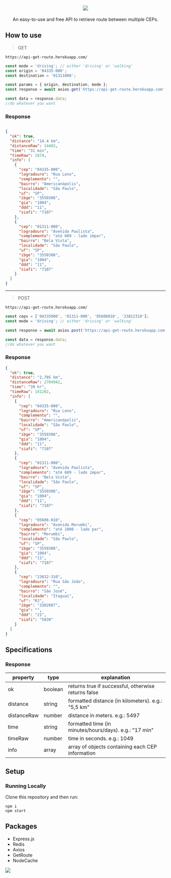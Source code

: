 <h1 align="center"><img src="https://user-images.githubusercontent.com/76014502/213812867-d5169761-aaa0-4105-8fe9-a171ba5bf4c3.png"/></h1>

<div align="center">An easy-to-use and free API to retrieve route between multiple CEPs.</div>

## How to use

> GET

    https://api-get-route.herokuapp.com/

````javascript
const mode = 'driving'; // either 'driving' or 'walking'
const origin = '04335-000';
const destination = '01311000';

const params = { origin, destination, mode };
const response = await axios.get('https://api-get-route.herokuapp.com', { params });

const data = response.data;
//do whatever you want

````
### Response 
````json

{
  "ok": true,
  "distance": "14.4 km",
  "distanceRaw": 14402,
  "time": "31 min",
  "timeRaw": 1874,
  "info": [
    {
      "cep": "04335-000",
      "logradouro": "Rua Leno",
      "complemento": "",
      "bairro": "Americanópolis",
      "localidade": "São Paulo",
      "uf": "SP",
      "ibge": "3550308",
      "gia": "1004",
      "ddd": "11",
      "siafi": "7107"
    },
    {
      "cep": "01311-000",
      "logradouro": "Avenida Paulista",
      "complemento": "até 609 - lado ímpar",
      "bairro": "Bela Vista",
      "localidade": "São Paulo",
      "uf": "SP",
      "ibge": "3550308",
      "gia": "1004",
      "ddd": "11",
      "siafi": "7107"
    }
  ]
}


````
<hr/>

> POST

    https://api-get-route.herokuapp.com/

````javascript
const ceps = ['04335000', '01311-000', '05606010', '23812310'];
const mode = 'driving'; // either 'driving' or 'walking'

const response = await axios.post('https://api-get-route.herokuapp.com', { ceps, mode });

const data = response.data;
//do whatever you want

````
### Response 
````json
{
  "ok": true,
  "distance": "2,705 km",
  "distanceRaw": 2704942,
  "time": "39 hr",
  "timeRaw": 141202,
  "info": [
    {
      "cep": "04335-000",
      "logradouro": "Rua Leno",
      "complemento": "",
      "bairro": "Americanópolis",
      "localidade": "São Paulo",
      "uf": "SP",
      "ibge": "3550308",
      "gia": "1004",
      "ddd": "11",
      "siafi": "7107"
    },
    {
      "cep": "01311-000",
      "logradouro": "Avenida Paulista",
      "complemento": "até 609 - lado ímpar",
      "bairro": "Bela Vista",
      "localidade": "São Paulo",
      "uf": "SP",
      "ibge": "3550308",
      "gia": "1004",
      "ddd": "11",
      "siafi": "7107"
    },
    {
      "cep": "05606-010",
      "logradouro": "Avenida Morumbi",
      "complemento": "até 1000 - lado par",
      "bairro": "Morumbi",
      "localidade": "São Paulo",
      "uf": "SP",
      "ibge": "3550308",
      "gia": "1004",
      "ddd": "11",
      "siafi": "7107"
    },
    {
      "cep": "23812-310",
      "logradouro": "Rua São João",
      "complemento": "",
      "bairro": "São José",
      "localidade": "Itaguaí",
      "uf": "RJ",
      "ibge": "3302007",
      "gia": "",
      "ddd": "21",
      "siafi": "5839"
    }
  ]
}

````


## Specifications

### Response

| property    | type    | explanation                                            |
|-------------|---------|--------------------------------------------------------|
| ok          | boolean | returns true if successful, otherwise returns false    |
| distance    | string  | formatted distance (in kilometers). e.g.: "5,5 km"     |
| distanceRaw | number  | distance in meters. e.g.: 5497                         |
| time        | string  | formatted time (in minutes/hours/days). e.g.: "17 min" |
| timeRaw     | number  | time in seconds. e.g.: 1049                            |
| info        | array   | array of objects containing each CEP information       |


## Setup

### Running Locally

Clone this repository and then run:

    npm i
    npm start


## Packages
<ul>
    <li>Express.js</li>
    <li>Redis</li>
    <li>Axios</li>
    <li>GetRoute</li>
    <li>NodeCache</li>
</ul>

<a href="https://commentts.netlify.app/vnsmoreira/api-authentication">
<img src="https://github-comments.herokuapp.com/vnsmoreira/api-authentication"/>
</a>
